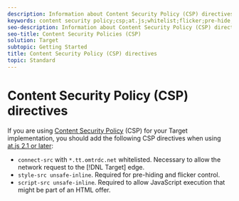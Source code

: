 ```yaml
---
description: Information about Content Security Policy (CSP) directives you should add when using Adobe Target at.js 2.1 or later.
keywords: content security policy;csp;at.js;whitelist;flicker;pre-hide;pre-hiding;prehiding
seo-description: Information about Content Security Policy (CSP) directives you should add when using Adobe Target at.js 2.1 or later.
seo-title: Content Security Policies (CSP)
solution: Target
subtopic: Getting Started
title: Content Security Policy (CSP) directives
topic: Standard
---
```


# Content Security Policy (CSP) directives

If you are using [Content Security Policy](https://en.wikipedia.org/wiki/Content_Security_Policy) (CSP) for your Target implementation, you should add the following CSP directives when using [at.js 2.1 or later](/help/c-implementing-target/c-implementing-target-for-client-side-web/target-atjs-versions.md):

* `connect-src` with `*.tt.omtrdc.net` whitelisted. Necessary to allow the network request to the [!DNL Target] edge.
* `style-src unsafe-inline`. Required for pre-hiding and flicker control.
* `script-src unsafe-inline`.  Required to allow JavaScript execution that might be part of an HTML offer.
